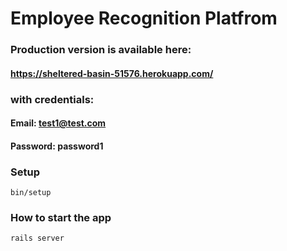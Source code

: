 # Employee Recognition Platfrom


### Production version is available here:
#### https://sheltered-basin-51576.herokuapp.com/

### with credentials:
#### Email: test1@test.com
#### Password: password1

### Setup
```
bin/setup
```

### How to start the app
```
rails server
```
